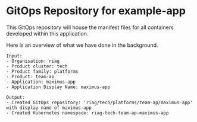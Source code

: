 # GitOps Repository for example-app

This GitOps repository will house the manifest files for all containers developed within this application.

Here is an overview of what we have done in the background.

```
Input:
- Organisation: riag
- Product cluster: tech
- Product family: platforms
- Product: team-ap
- Application: maximus-app
- Application Display Name: maximus-app

Output:
- Created GitOps repository: 'riag/tech/platforms/team-ap/maximus-app' with display name of maximus-app
- Created Kubernetes namespace: riag-tech-team-ap-maximus-app
```
